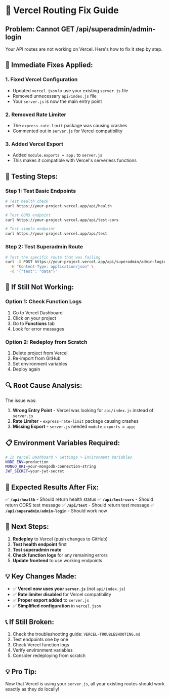 # 🚨 Vercel Routing Fix Guide

## **Problem: Cannot GET /api/superadmin/admin-login**

Your API routes are not working on Vercel. Here's how to fix it step by step.

## **🔧 Immediate Fixes Applied:**

### **1. Fixed Vercel Configuration**
- Updated `vercel.json` to use your existing `server.js` file
- Removed unnecessary `api/index.js` file
- Your `server.js` is now the main entry point

### **2. Removed Rate Limiter**
- The `express-rate-limit` package was causing crashes
- Commented out in `server.js` for Vercel compatibility

### **3. Added Vercel Export**
- Added `module.exports = app;` to `server.js`
- This makes it compatible with Vercel's serverless functions

## **🧪 Testing Steps:**

### **Step 1: Test Basic Endpoints**
```bash
# Test health check
curl https://your-project.vercel.app/api/health

# Test CORS endpoint
curl https://your-project.vercel.app/api/test-cors

# Test simple endpoint
curl https://your-project.vercel.app/api/test
```

### **Step 2: Test Superadmin Route**
```bash
# Test the specific route that was failing
curl -X POST https://your-project.vercel.app/api/superadmin/admin-login \
  -H "Content-Type: application/json" \
  -d '{"test": "data"}'
```

## **🚨 If Still Not Working:**

### **Option 1: Check Function Logs**
1. Go to Vercel Dashboard
2. Click on your project
3. Go to **Functions** tab
4. Look for error messages

### **Option 2: Redeploy from Scratch**
1. Delete project from Vercel
2. Re-import from GitHub
3. Set environment variables
4. Deploy again

## **🔍 Root Cause Analysis:**

The issue was:
1. **Wrong Entry Point** - Vercel was looking for `api/index.js` instead of `server.js`
2. **Rate Limiter** - `express-rate-limit` package causing crashes
3. **Missing Export** - `server.js` needed `module.exports = app;`

## **📋 Environment Variables Required:**

```bash
# In Vercel Dashboard > Settings > Environment Variables
NODE_ENV=production
MONGO_URI=your-mongodb-connection-string
JWT_SECRET=your-jwt-secret
```

## **🎯 Expected Results After Fix:**

✅ **`/api/health`** - Should return health status
✅ **`/api/test-cors`** - Should return CORS test message
✅ **`/api/test`** - Should return test message
✅ **`/api/superadmin/admin-login`** - Should work now

## **🚀 Next Steps:**

1. **Redeploy** to Vercel (push changes to GitHub)
2. **Test health endpoint** first
3. **Test superadmin route**
4. **Check function logs** for any remaining errors
5. **Update frontend** to use working endpoints

## **💡 Key Changes Made:**

- ✅ **Vercel now uses your `server.js`** (not `api/index.js`)
- ✅ **Rate limiter disabled** for Vercel compatibility
- ✅ **Proper export added** to `server.js`
- ✅ **Simplified configuration** in `vercel.json`

## **📞 If Still Broken:**

1. Check the troubleshooting guide: `VERCEL-TROUBLESHOOTING.md`
2. Test endpoints one by one
3. Check Vercel function logs
4. Verify environment variables
5. Consider redeploying from scratch

## **💡 Pro Tip:**

Now that Vercel is using your `server.js`, all your existing routes should work exactly as they do locally!
